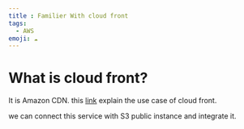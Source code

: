 ```yaml
---
title : Familier With cloud front
tags:
  - AWS
emoji: ☁️
---
```

# What is cloud front?
It is Amazon CDN. this [link](https://docs.aws.amazon.com/AmazonCloudFront/latest/DeveloperGuide/IntroductionUseCases.html) explain the use case of cloud front.

we can connect this service with S3 public instance and integrate it.